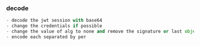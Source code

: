 

### decode 
```python
- decode the jwt session with base64 
- change the credentials if possible
- change the value of alg to none and remove the signature or last object
- encode each separated by per

```






















